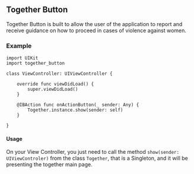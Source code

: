 ## Together Button
Together Button is built to allow the user of the application to report and receive guidance on how to proceed in cases of violence against women.

### Example
```
import UIKit
import together_button

class ViewController: UIViewController {

    override func viewDidLoad() {
        super.viewDidLoad()
    }

    @IBAction func onActionButton(_ sender: Any) {
        Together.instance.show(sender: self)
    }
    
}
```

#### Usage
On your View Controller, you just need to call the method ```show(sender: UIViewControler)``` from the class ```Together```, that is a Singleton, and it will be presenting the together main page.
